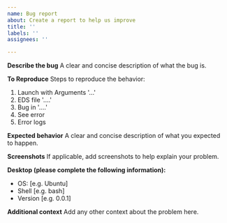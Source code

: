 ```yaml
---
name: Bug report
about: Create a report to help us improve
title: ''
labels: ''
assignees: ''

---
```


**Describe the bug**
A clear and concise description of what the bug is.

**To Reproduce**
Steps to reproduce the behavior:
1. Launch with Arguments '...'
2. EDS file '....'
3. Bug in '....'
4. See error
5. Error logs

**Expected behavior**
A clear and concise description of what you expected to happen.

**Screenshots**
If applicable, add screenshots to help explain your problem.

**Desktop (please complete the following information):**
 - OS: [e.g. Ubuntu]
 - Shell [e.g. bash]
 - Version [e.g. 0.0.1]

**Additional context**
Add any other context about the problem here.
